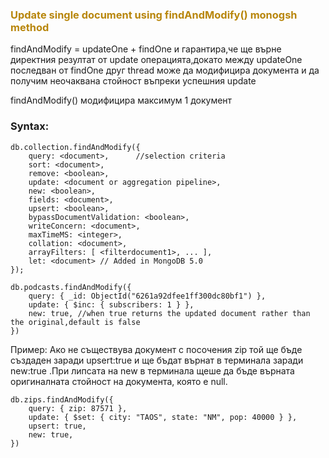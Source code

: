 ### <span style="color:darkgoldenrod"> Update single document using findAndModify() monogsh method

findAndModify = updateOne + findOne и гарантира,че ще върне директния резултат от update операцията,докато между updateOne последван от findOne друг thread може да модифицира документа и да получим неочаквана стойност въпреки успешния update

findAndModify() модифицира максимум 1 документ

### Syntax:

    db.collection.findAndModify({
        query: <document>,      //selection criteria
        sort: <document>,
        remove: <boolean>,
        update: <document or aggregation pipeline>,
        new: <boolean>,
        fields: <document>,
        upsert: <boolean>,
        bypassDocumentValidation: <boolean>,
        writeConcern: <document>,
        maxTimeMS: <integer>,
        collation: <document>,
        arrayFilters: [ <filterdocument1>, ... ],
        let: <document> // Added in MongoDB 5.0
    });

    db.podcasts.findAndModify({
        query: { _id: ObjectId("6261a92dfee1ff300dc80bf1") },
        update: { $inc: { subscribers: 1 } },
        new: true, //when true returns the updated document rather than the original,default is false
    })

Пример:
Ако не съществува документ с посочения zip той ще бъде създаден заради upsert:true и ще бъдат върнат в терминала заради
new:true .При липсата на new в терминала щеше да бъде върната оригиналната стойност на документа, която е null.

    db.zips.findAndModify({
        query: { zip: 87571 },
        update: { $set: { city: "TAOS", state: "NM", pop: 40000 } },
        upsert: true,
        new: true,
    })